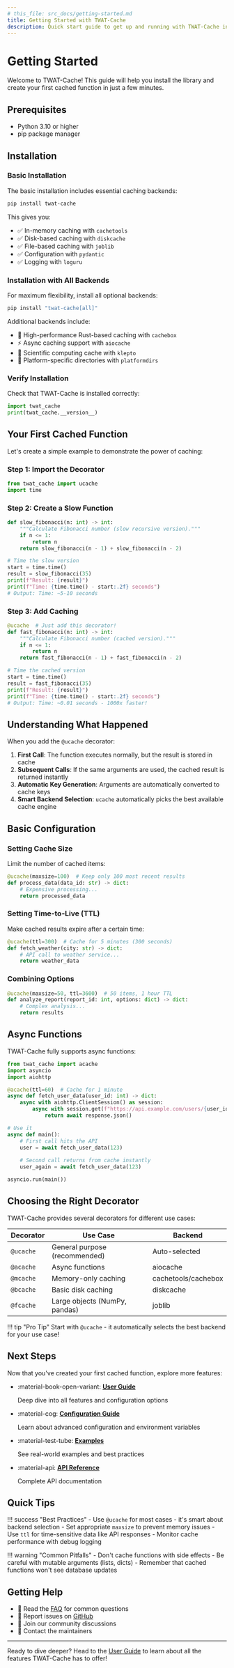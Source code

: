 ```yaml
---
# this_file: src_docs/getting-started.md
title: Getting Started with TWAT-Cache
description: Quick start guide to get up and running with TWAT-Cache in 5 minutes
---
```


# Getting Started

Welcome to TWAT-Cache! This guide will help you install the library and create your first cached function in just a few minutes.

## Prerequisites

- Python 3.10 or higher
- pip package manager

## Installation

### Basic Installation

The basic installation includes essential caching backends:

```bash
pip install twat-cache
```

This gives you:

- ✅ In-memory caching with `cachetools`
- ✅ Disk-based caching with `diskcache`
- ✅ File-based caching with `joblib`
- ✅ Configuration with `pydantic`
- ✅ Logging with `loguru`

### Installation with All Backends

For maximum flexibility, install all optional backends:

```bash
pip install "twat-cache[all]"
```

Additional backends include:

- 🚀 High-performance Rust-based caching with `cachebox`
- ⚡ Async caching support with `aiocache`
- 🔬 Scientific computing cache with `klepto`
- 📁 Platform-specific directories with `platformdirs`

### Verify Installation

Check that TWAT-Cache is installed correctly:

```python
import twat_cache
print(twat_cache.__version__)
```

## Your First Cached Function

Let's create a simple example to demonstrate the power of caching:

### Step 1: Import the Decorator

```python
from twat_cache import ucache
import time
```

### Step 2: Create a Slow Function

```python
def slow_fibonacci(n: int) -> int:
    """Calculate Fibonacci number (slow recursive version)."""
    if n <= 1:
        return n
    return slow_fibonacci(n - 1) + slow_fibonacci(n - 2)

# Time the slow version
start = time.time()
result = slow_fibonacci(35)
print(f"Result: {result}")
print(f"Time: {time.time() - start:.2f} seconds")
# Output: Time: ~5-10 seconds
```

### Step 3: Add Caching

```python
@ucache  # Just add this decorator!
def fast_fibonacci(n: int) -> int:
    """Calculate Fibonacci number (cached version)."""
    if n <= 1:
        return n
    return fast_fibonacci(n - 1) + fast_fibonacci(n - 2)

# Time the cached version
start = time.time()
result = fast_fibonacci(35)
print(f"Result: {result}")
print(f"Time: {time.time() - start:.2f} seconds")
# Output: Time: ~0.01 seconds - 1000x faster!
```

## Understanding What Happened

When you add the `@ucache` decorator:

1. **First Call**: The function executes normally, but the result is stored in cache
2. **Subsequent Calls**: If the same arguments are used, the cached result is returned instantly
3. **Automatic Key Generation**: Arguments are automatically converted to cache keys
4. **Smart Backend Selection**: `ucache` automatically picks the best available cache engine

## Basic Configuration

### Setting Cache Size

Limit the number of cached items:

```python
@ucache(maxsize=100)  # Keep only 100 most recent results
def process_data(data_id: str) -> dict:
    # Expensive processing...
    return processed_data
```

### Setting Time-to-Live (TTL)

Make cached results expire after a certain time:

```python
@ucache(ttl=300)  # Cache for 5 minutes (300 seconds)
def fetch_weather(city: str) -> dict:
    # API call to weather service...
    return weather_data
```

### Combining Options

```python
@ucache(maxsize=50, ttl=3600)  # 50 items, 1 hour TTL
def analyze_report(report_id: int, options: dict) -> dict:
    # Complex analysis...
    return results
```

## Async Functions

TWAT-Cache fully supports async functions:

```python
from twat_cache import acache
import asyncio
import aiohttp

@acache(ttl=60)  # Cache for 1 minute
async def fetch_user_data(user_id: int) -> dict:
    async with aiohttp.ClientSession() as session:
        async with session.get(f"https://api.example.com/users/{user_id}") as response:
            return await response.json()

# Use it
async def main():
    # First call hits the API
    user = await fetch_user_data(123)
    
    # Second call returns from cache instantly
    user_again = await fetch_user_data(123)

asyncio.run(main())
```

## Choosing the Right Decorator

TWAT-Cache provides several decorators for different use cases:

| Decorator | Use Case | Backend |
|-----------|----------|---------|
| `@ucache` | General purpose (recommended) | Auto-selected |
| `@acache` | Async functions | aiocache |
| `@mcache` | Memory-only caching | cachetools/cachebox |
| `@bcache` | Basic disk caching | diskcache |
| `@fcache` | Large objects (NumPy, pandas) | joblib |

!!! tip "Pro Tip"
    Start with `@ucache` - it automatically selects the best backend for your use case!

## Next Steps

Now that you've created your first cached function, explore more features:

<div class="grid cards" markdown>

- :material-book-open-variant: **[User Guide](user-guide/index.md)**
    
    Deep dive into all features and configuration options

- :material-cog: **[Configuration Guide](user-guide/configuration.md)**
    
    Learn about advanced configuration and environment variables

- :material-test-tube: **[Examples](examples/index.md)**
    
    See real-world examples and best practices

- :material-api: **[API Reference](api/index.md)**
    
    Complete API documentation

</div>

## Quick Tips

!!! success "Best Practices"
    - Use `@ucache` for most cases - it's smart about backend selection
    - Set appropriate `maxsize` to prevent memory issues
    - Use `ttl` for time-sensitive data like API responses
    - Monitor cache performance with debug logging

!!! warning "Common Pitfalls"
    - Don't cache functions with side effects
    - Be careful with mutable arguments (lists, dicts)
    - Remember that cached functions won't see database updates

## Getting Help

- 📖 Read the [FAQ](faq.md) for common questions
- 🐛 Report issues on [GitHub](https://github.com/twat-framework/twat-cache/issues)
- 💬 Join our community discussions
- 📧 Contact the maintainers

---

Ready to dive deeper? Head to the [User Guide](user-guide/index.md) to learn about all the features TWAT-Cache has to offer!